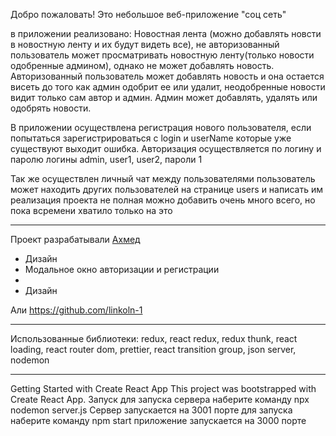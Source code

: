 Добро пожаловать!
Это небольшое веб-приложение "соц сеть"

в приложении реализовано:
Новостная лента (можно добавлять новсти в новостную ленту и их будут видеть все), не авторизованный пользователь может просматривать новостную ленту(только новости одобренные админом), однако не может добавлять новость. Авторизованный пользователь может добавлять новость и она остается висеть до того как админ одобрит ее или удалит, неодобренные новости видит только сам автор и админ. Админ может добавлять, удалять или одобрять новости.

В приложении осуществлена регистрация нового пользователя, если попытаться зарегистрироваться с login и userName которые уже существуют выходит ошибка. Авторизация осуществляется по логину и паролю
логины admin, user1, user2, пароли 1

Так же осуществлен личный чат между пользователями пользователь может находить других пользователей на странице users и написать им
реализация проекта не полная можно добавить очень много всего, но пока всремени хватило только на это
________________________________________
Проект разрабатывали
<a href="https://github.com/MarciusCoreolan">Ахмед</a> 
<ul>
  <li>Дизайн</li>
  <li>Модальное окно авторизации и регистрации</li>
  <li></li>
  <li>Дизайн</li>

</ul>  

Али https://github.com/linkoln-1

________________________________________
Использованные библиотеки:
redux, react redux, redux thunk, react loading, react router dom, prettier, react transition group, json server, nodemon
________________________________________
Getting Started with Create React App
This project was bootstrapped with Create React App.
Запуск
для запуска сервера наберите команду
npx nodemon server.js
Сервер запускается на 3001 порте
для запуска наберите команду
npm start
приложение запускается на 3000 порте

